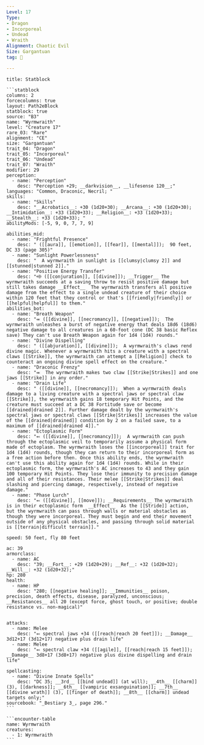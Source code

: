 ```yaml
---
Level: 17
Type:
- Dragon
- Incorporeal
- Undead
- Wraith
Alignment: Chaotic Evil
Size: Gargantuan
tag: 👹

---
```


````ad-info
title: Statblock

```statblock
columns: 2
forcecolumns: true
layout: Path2eBlock
statblock: true
source: "B3"
name: "Wyrmwraith"
level: "Creature 17"
rare_03: "Rare"
alignment: "CE"
size: "Gargantuan"
trait_04: "Dragon"
trait_05: "Incorporeal"
trait_06: "Undead"
trait_07: "Wraith"
modifier: 29
perception:
  - name: "Perception"
    desc: "Perception +29; __darkvision__, __lifesense 120__;"
languages: "Common, Draconic, Necril; "
skills:
  - name: "Skills"
    desc: "__Acrobatics__: +30 (1d20+30); __Arcana__: +30 (1d20+30); __Intimidation__: +33 (1d20+33); __Religion__: +33 (1d20+33); __Stealth__: +33 (1d20+33); "
abilityMods: [-5, 9, 0, 7, 7, 9]

abilities_mid:
  - name: "Frightful Presence"
    desc: " ([[aura]], [[emotion]], [[fear]], [[mental]]);  90 feet, DC 33 (page 305)"
  - name: "Sunlight Powerlessness"
    desc: "  A wyrmwraith in sunlight is [[clumsy|clumsy 2]] and [[stunned|stunned 2]]."
  - name: "Positive Energy Transfer"
    desc: "⬲ ([[conjuration]], [[divine]]); __Trigger__ The wyrmwraith succeeds at a saving throw to resist positive damage but still takes damage __Effect__  The wyrmwraith transfers all positive damage from the effect to a single undead creature of their choice within 120 feet that they control or that's [[friendly|friendly]] or [[helpful|helpful]] to them."
abilities_bot:
  - name: "Breath Weapon"
    desc: "⬺ ([[divine]], [[necromancy]], [[negative]]);  The wyrmwraith unleashes a burst of negative energy that deals 18d6 (18d6) negative damage to all creatures in a 60-foot cone (DC 38 basic Reflex save) They can't use Breath Weapon again for 1d4 (1d4) rounds."
  - name: "Divine Dispelling"
    desc: " ([[abjuration]], [[divine]]);  A wyrmwraith's claws rend divine magic. Whenever a wyrmwraith hits a creature with a spectral claws [[Strike]], the wyrmwraith can attempt a [[Religion]] check to counteract an ongoing divine spell effect on the creature."
  - name: "Draconic Frenzy"
    desc: "⬺  The wyrmwraith makes two claw [[Strike|Strikes]] and one jaws [[Strike]] in any order."
  - name: "Drain Life"
    desc: " ([[divine]], [[necromancy]]);  When a wyrmwraith deals damage to a living creature with a spectral jaws or spectral claw [[Strike]], the wyrmwraith gains 18 temporary Hit Points, and the creature must succeed at a DC 38 Fortitude save or become [[drained|drained 2]]. Further damage dealt by the wyrmwraith's spectral jaws or spectral claws [[Strike|Strikes]] increases the value of the [[drained|drained]] condition by 2 on a failed save, to a maximum of [[drained|drained 4]]."
  - name: "Ectoplasmic Form"
    desc: "⬻ ([[divine]], [[necromancy]]);  A wyrmwraith can push through the ectoplasmic veil to temporarily assume a physical form made of ectoplasm. The wyrmwraith loses the [[incorporeal]] trait for 1d4 (1d4) rounds, though they can return to their incorporeal form as a free action before then. Once this ability ends, the wyrmwraith can't use this ability again for 1d4 (1d4) rounds. While in their ectoplasmic form, the wyrmwraith's AC increases to 43 and they gain 100 temporary Hit Points. They lose their immunity to precision damage and all of their resistances. Their melee [[Strike|Strikes]] deal slashing and piercing damage, respectively, instead of negative damage."
  - name: "Phase Lurch"
    desc: "⬻ ([[divine]], [[move]]); __Requirements__ The wyrmwraith is in their ectoplasmic form  __Effect__  As the [[Stride]] action, but the wyrmwraith can pass through walls or material obstacles as though they were incorporeal. They must begin and end their movement outside of any physical obstacles, and passing through solid material is [[terrain|difficult terrain]]."

speed: 50 feet, fly 80 feet

ac: 39
armorclass:
  - name: AC
    desc: "39; __Fort__: +29 (1d20+29); __Ref__: +32 (1d20+32); __Will__: +32 (1d20+32);"
hp: 280
health:
  - name: HP
    desc: "280; [[negative healing]]; __Immunities__ poison, precision, death effects, disease, paralyzed, unconscious; __Resistances__ all 20 (except force, ghost touch, or positive; double resistance vs. non-magical)"


attacks:
  - name: Melee
    desc: "⬻ spectral jaws +34 ([[reach|reach 20 feet]]); __Damage__ 3d12+17 (3d12+17) negative plus drain life"
  - name: Melee
    desc: "⬻ spectral claw +34 ([[agile]], [[reach|reach 15 feet]]); __Damage__ 3d8+17 (3d8+17) negative plus divine dispelling and drain life"

spellcasting:
  - name: "Divine Innate Spells"
    desc: "DC 35; __3rd__ [[bind undead]] (at will); __4th__ [[charm]] (3), [[darkness]]; __6th__ [[vampiric exsanguination]]; __7th__ [[divine wrath]] (3), [[finger of death]]; __8th__ [[charm]] undead targets only;"
sourcebook: "_Bestiary 3_, page 296."
```

```encounter-table
name: Wyrmwraith
creatures:
  - 1: Wyrmwraith
```

````


